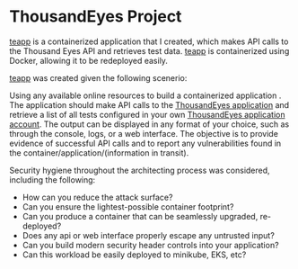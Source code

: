 # ThousandEyes Project

[teapp](/teapp.py) is a containerized application that I created, which makes API calls to the Thousand Eyes API and retrieves test data. 
[teapp](/teapp.py) is containerized using Docker, allowing it to be redeployed easily.


[teapp](/teapp.py) was created given the following scenerio:

Using any available online resources to build a containerized application . The application
should make API calls to the [ThousandEyes application](https://developer.thousandeyes.com/v5/) and 
retrieve a list of all tests configured in your own [ThousandEyes application account]( https://www.thousandeyes.com/signup/ ). The output can be displayed in any format of your choice, such as through the console, logs, or a web interface.
The objective is to provide evidence of successful API calls and to report any vulnerabilities
found in the container/application/(information in transit).

Security hygiene throughout the architecting process was considered, including the following:
- How can you reduce the attack surface?
- Can you ensure the lightest-possible container footprint?
- Can you produce a container that can be seamlessly upgraded, re-deployed?
- Does any api or web interface properly escape any untrusted input?
- Can you build modern security header controls into your application?
- Can this workload be easily deployed to minikube, EKS, etc?

